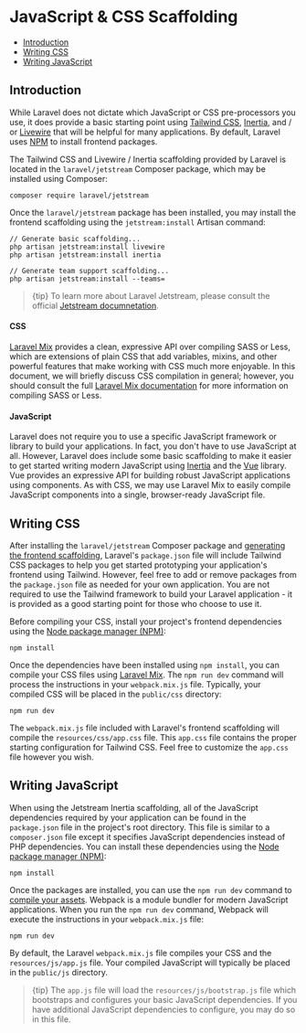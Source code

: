 # JavaScript & CSS Scaffolding

- [Introduction](#introduction)
- [Writing CSS](#writing-css)
- [Writing JavaScript](#writing-javascript)

<a name="introduction"></a>
## Introduction

While Laravel does not dictate which JavaScript or CSS pre-processors you use, it does provide a basic starting point using [Tailwind CSS](https://getbootstrap.com/), [Inertia](https://inertiajs.org/), and / or [Livewire](https://laravel-livewire.com/) that will be helpful for many applications. By default, Laravel uses [NPM](https://www.npmjs.org) to install frontend packages.

The Tailwind CSS and Livewire / Inertia scaffolding provided by Laravel is located in the `laravel/jetstream` Composer package, which may be installed using Composer:

    composer require laravel/jetstream

Once the `laravel/jetstream` package has been installed, you may install the frontend scaffolding using the `jetstream:install` Artisan command:

    // Generate basic scaffolding...
    php artisan jetstream:install livewire
    php artisan jetstream:install inertia

    // Generate team support scaffolding...
    php artisan jetstream:install --teams=

> {tip} To learn more about Laravel Jetstream, please consult the official [Jetstream documnetation](https://github.com/laravel/jetstream).

#### CSS

[Laravel Mix](/docs/{{version}}/mix) provides a clean, expressive API over compiling SASS or Less, which are extensions of plain CSS that add variables, mixins, and other powerful features that make working with CSS much more enjoyable. In this document, we will briefly discuss CSS compilation in general; however, you should consult the full [Laravel Mix documentation](/docs/{{version}}/mix) for more information on compiling SASS or Less.

#### JavaScript

Laravel does not require you to use a specific JavaScript framework or library to build your applications. In fact, you don't have to use JavaScript at all. However, Laravel does include some basic scaffolding to make it easier to get started writing modern JavaScript using [Inertia](https://inertiajs.com) and the [Vue](https://vuejs.org) library. Vue provides an expressive API for building robust JavaScript applications using components. As with CSS, we may use Laravel Mix to easily compile JavaScript components into a single, browser-ready JavaScript file.

<a name="writing-css"></a>
## Writing CSS

After installing the `laravel/jetstream` Composer package and [generating the frontend scaffolding](#introduction), Laravel's `package.json` file will include Tailwind CSS packages to help you get started prototyping your application's frontend using Tailwind. However, feel free to add or remove packages from the `package.json` file as needed for your own application. You are not required to use the Tailwind framework to build your Laravel application - it is provided as a good starting point for those who choose to use it.

Before compiling your CSS, install your project's frontend dependencies using the [Node package manager (NPM)](https://www.npmjs.org):

    npm install

Once the dependencies have been installed using `npm install`, you can compile your CSS files using [Laravel Mix](/docs/{{version}}/mix#working-with-stylesheets). The `npm run dev` command will process the instructions in your `webpack.mix.js` file. Typically, your compiled CSS will be placed in the `public/css` directory:

    npm run dev

The `webpack.mix.js` file included with Laravel's frontend scaffolding will compile the `resources/css/app.css` file. This `app.css` file contains the proper starting configuration for Tailwind CSS. Feel free to customize the `app.css` file however you wish.

<a name="writing-javascript"></a>
## Writing JavaScript

When using the Jetstream Inertia scaffolding, all of the JavaScript dependencies required by your application can be found in the `package.json` file in the project's root directory. This file is similar to a `composer.json` file except it specifies JavaScript dependencies instead of PHP dependencies. You can install these dependencies using the [Node package manager (NPM)](https://www.npmjs.org):

    npm install

Once the packages are installed, you can use the `npm run dev` command to [compile your assets](/docs/{{version}}/mix). Webpack is a module bundler for modern JavaScript applications. When you run the `npm run dev` command, Webpack will execute the instructions in your `webpack.mix.js` file:

    npm run dev

By default, the Laravel `webpack.mix.js` file compiles your CSS and the `resources/js/app.js` file. Your compiled JavaScript will typically be placed in the `public/js` directory.

> {tip} The `app.js` file will load the `resources/js/bootstrap.js` file which bootstraps and configures your basic JavaScript dependencies. If you have additional JavaScript dependencies to configure, you may do so in this file.

